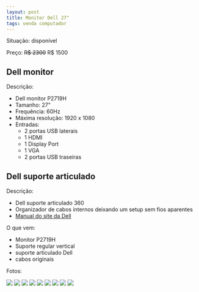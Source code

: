 ```yaml
---
layout: post
title: Monitor Dell 27"
tags: venda computador
---
```

Situação: disponível

Preço: ~~R$ 2300~~ R$ 1500

## Dell monitor

Descrição:
- Dell monitor P2719H
- Tamanho: 27"
- Frequência: 60Hz
- Máxima resolução: 1920 x 1080
- Entradas:
  - 2 portas USB laterais
  - 1 HDMI
  - 1 Display Port
  - 1 VGA
  - 2 portas USB traseiras

## Dell suporte articulado

Descrição:
- Dell suporte articulado 360
- Organizador de cabos internos deixando um setup sem fios aparentes
- <a target="_blank" href="https://downloads.dell.com/manuals/all-products/esuprt_electronics_accessories/esuprt_electronics_accessories_monitor/esuprt_monitor_p_series/dell-p2719h-monitor_user%27s-guide_pt-br.pdf">Manual do site da Dell</a>

O que vem:
- Monitor P2719H
- Suporte regular vertical
- suporte articulado Dell
- cabos originais

Fotos:

![](/assets/dell01.jpg)
![](/assets/dell02.jpg)
![](/assets/dell03.jpg)
![](/assets/dell04.jpg)
![](/assets/dell05.jpg)
![](/assets/dell06.jpg)
![](/assets/dell07.jpg)
![](/assets/dell08.jpg)
![](/assets/dell09.jpg)

